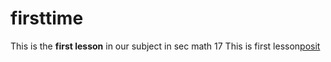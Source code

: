 # firsttime
This is the **first lesson** in our subject in sec math 17
This is first lesson[posit](https://www.posit.com)
